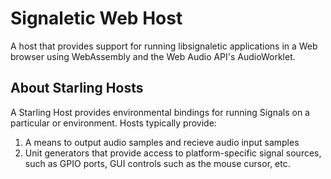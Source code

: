# Signaletic Web Host

A host that provides support for running libsignaletic applications in a Web browser using WebAssembly and the Web Audio API's AudioWorklet.

## About Starling Hosts
A Starling Host provides environmental bindings for running Signals on a particular or environment. Hosts typically provide:
1. A means to output audio samples and recieve audio input samples
2. Unit generators that provide access to platform-specific signal sources, such as GPIO ports, GUI controls such as the mouse cursor, etc.
